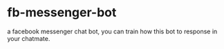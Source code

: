 # fb-messenger-bot
a facebook messenger chat bot, you can train how this bot to response in your chatmate.

